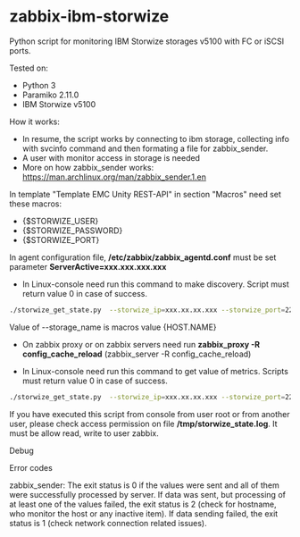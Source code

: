 # zabbix-ibm-storwize
Python script for monitoring IBM Storwize storages v5100 with FC or iSCSI ports.

Tested on:
- Python 3
- Paramiko 2.11.0
- IBM Storwize v5100

How it works:
- In resume, the script works by connecting to ibm storage, collecting info with svcinfo command and then formating a file for zabbix_sender. 
- A user with monitor access in storage is needed
- More on how zabbix_sender works: https://man.archlinux.org/man/zabbix_sender.1.en

In template "Template EMC Unity REST-API" in section "Macros" need set these macros:
- {$STORWIZE_USER}
- {$STORWIZE_PASSWORD}
- {$STORWIZE_PORT}

In agent configuration file, **/etc/zabbix/zabbix_agentd.conf** must be set parameter **ServerActive=xxx.xxx.xxx.xxx**

- In Linux-console need run this command to make discovery. Script must return value 0 in case of success.
```bash
./storwize_get_state.py  --storwize_ip=xxx.xx.xx.xxx --storwize_port=22 --storwize_user=user_name_of_storagedevice --storwize_password='password' --storage_name="storage_name_in_zabbix-web-interface" --discovery
```

Value of  --storage_name  is macros value {HOST.NAME}


- On zabbix proxy or on zabbix servers need run **zabbix_proxy -R config_cache_reload** (zabbix_server -R config_cache_reload)

- In Linux-console need run this command to get value of metrics. Scripts must return value 0 in case of success.
```bash
./storwize_get_state.py  --storwize_ip=xxx.xx.xx.xxx --storwize_port=22 --storwize_user=user_name_of_storagedevice --storwize_password='password' --storage_name="storage_name_in_zabbix-web-interface" --status
```
If you have executed this script from console from user root or from another user, please check access permission on file **/tmp/storwize_state.log**. It must be allow read, write to user zabbix.

Debug

Error codes

zabbix_sender:
The exit status is 0 if the values were sent and all of them were successfully processed by server.  If data was sent, but processing of at least one of the values failed, the exit status is 2 (check for hostname, who monitor the host or any inactive item).  If data sending failed, the exit status is 1 (check network connection related issues).

